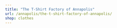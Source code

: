 ```yaml
---
title: "The T-Shirt Factory of Annapolis"
url: /annapolis/the-t-shirt-factory-of-annapolis/
shop: clothes
---
```


